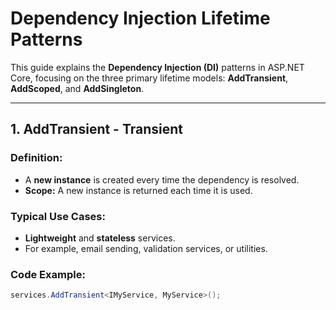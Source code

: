 # **Dependency Injection Lifetime Patterns**  

This guide explains the **Dependency Injection (DI)** patterns in ASP.NET Core, focusing on the three primary lifetime models: **AddTransient**, **AddScoped**, and **AddSingleton**.

---

## **1. AddTransient - Transient**

### **Definition:**  
- A **new instance** is created every time the dependency is resolved.  
- **Scope:** A new instance is returned each time it is used.

### **Typical Use Cases:**  
- **Lightweight** and **stateless** services.  
- For example, email sending, validation services, or utilities.

### **Code Example:**  
```csharp
services.AddTransient<IMyService, MyService>();
